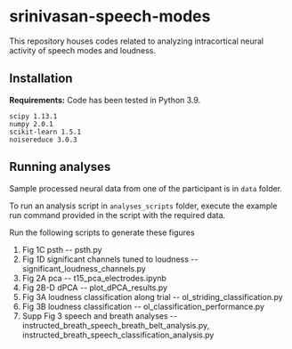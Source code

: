 # srinivasan-speech-modes
This repository houses codes related to analyzing intracortical neural activity of speech modes and loudness.

## Installation
**Requirements:** Code has been tested in Python 3.9.
```
scipy 1.13.1
numpy 2.0.1
scikit-learn 1.5.1
noisereduce 3.0.3
```

## Running analyses
Sample processed neural data from one of the participant is in ```data``` folder.

To run an analysis script in ```analyses_scripts``` folder, execute the example run command provided in the script with the required data.

Run the following scripts to generate these figures
1. Fig 1C psth -- psth.py
2. Fig 1D significant channels tuned to loudness -- significant_loudness_channels.py
3. Fig 2A pca -- t15_pca_electrodes.ipynb
4. Fig 2B-D dPCA -- plot_dPCA_results.py
5. Fig 3A loudness classification along trial -- ol_striding_classification.py
6. Fig 3B loudness classification -- ol_classification_performance.py
7. Supp Fig 3 speech and breath analyses -- instructed_breath_speech_breath_belt_analysis.py, instructed_breath_speech_classification_analysis.py

